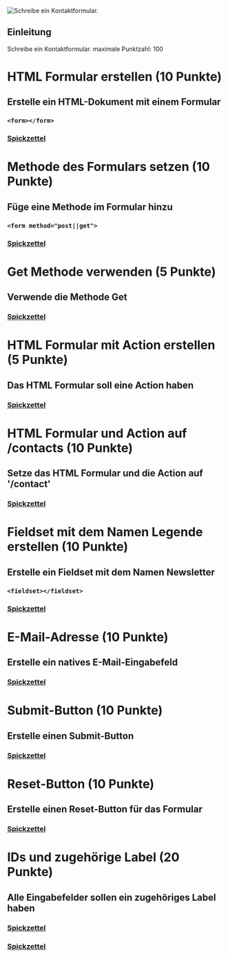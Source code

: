 ![Schreibe ein Kontaktformular.](https://techstarter.de/wp-content/uploads/2022/04/AWS_Restart_Logo_RGB.png)
## Einleitung
Schreibe ein Kontaktformular.
maximale Punktzahl: 100

# HTML Formular erstellen (10 Punkte)
## Erstelle ein HTML-Dokument mit einem Formular

### `<form></form>`
### [Spickzettel](https://www.w3schools.com/html/html_forms.asp) 

# Methode des Formulars setzen (10 Punkte)
## Füge eine Methode im Formular hinzu

### `<form method="post||get">`
### [Spickzettel](https://www.w3schools.com/tags/att_form_method.asp) 

# Get Methode verwenden (5 Punkte)
## Verwende die Methode Get

### [Spickzettel](https://www.w3schools.com/tags/att_form_method.asp) 

# HTML Formular mit Action erstellen (5 Punkte)
## Das HTML Formular soll eine Action haben

### [Spickzettel](https://www.w3schools.com/tags/att_form_method.asp) 

# HTML Formular und Action auf /contacts (10 Punkte)
## Setze das HTML Formular und die Action auf '/contact'

### [Spickzettel](https://www.w3schools.com/tags/att_form_method.asp) 

# Fieldset mit dem Namen Legende erstellen (10 Punkte)
## Erstelle ein Fieldset mit dem Namen Newsletter

### `<fieldset></fieldset>`
### [Spickzettel](https://www.w3schools.com/tags/tag_fieldset.asp) 

# E-Mail-Adresse (10 Punkte)
## Erstelle ein natives E-Mail-Eingabefeld

### [Spickzettel](https://www.w3schools.com/tags/tag_input.asp) 

# Submit-Button (10 Punkte)
## Erstelle einen Submit-Button

### [Spickzettel](https://www.w3schools.com/tags/att_input_type_submit.asp) 

# Reset-Button (10 Punkte)
## Erstelle einen Reset-Button für das Formular

### [Spickzettel](https://www.w3schools.com/html/tryit.asp?filename=tryhtml_input_reset) 

# IDs und zugehörige Label (20 Punkte)
## Alle Eingabefelder sollen ein zugehöriges Label haben

### [Spickzettel](https://www.w3schools.com/html/html_id.asp) 
### [Spickzettel](https://www.w3schools.com/tags/tag_label.asp) 


